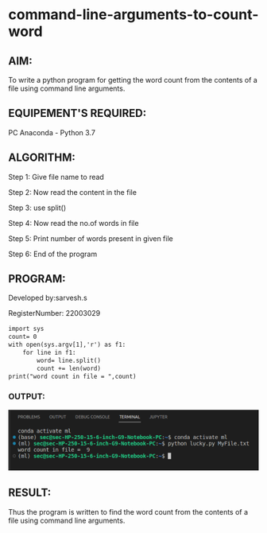 # command-line-arguments-to-count-word
## AIM:
To write a python program for getting the word count from the contents of a file using command line arguments.
## EQUIPEMENT'S REQUIRED: 
PC
Anaconda - Python 3.7
## ALGORITHM: 
Step 1:
Give file name to read

Step 2:
Now read the content in the file

Step 3:
use split()

Step 4:
Now read the no.of words in file

Step 5:
Print number of words present in given file

Step 6:
End of the program

## PROGRAM:

Developed by:sarvesh.s

RegisterNumber: 22003029

```
import sys
count= 0
with open(sys.argv[1],'r') as f1:
    for line in f1:
        word= line.split()
        count += len(word)
print("word count in file = ",count)
```

### OUTPUT:
![output](./sa.png)

## RESULT:
Thus the program is written to find the word count from the contents of a file using command line arguments.
